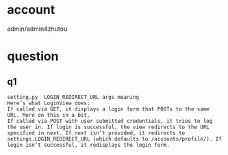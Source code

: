 # account
admin/admin4zhutou

# question
## q1
    setting.py  LOGIN_REDIRECT_URL args meaning
    Here’s what LoginView does:
    If called via GET, it displays a login form that POSTs to the same URL. More on this in a bit.
    If called via POST with user submitted credentials, it tries to log the user in. If login is successful, the view redirects to the URL specified in next. If next isn’t provided, it redirects to settings.LOGIN_REDIRECT_URL (which defaults to /accounts/profile/). If login isn’t successful, it redisplays the login form.

